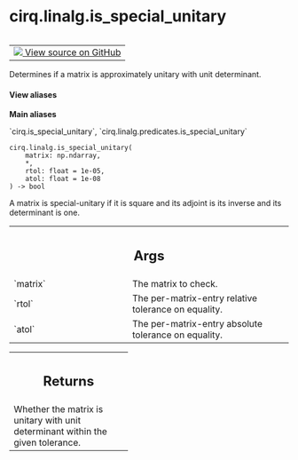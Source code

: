 <div itemscope itemtype="http://developers.google.com/ReferenceObject">
<meta itemprop="name" content="cirq.linalg.is_special_unitary" />
<meta itemprop="path" content="Stable" />
</div>

# cirq.linalg.is_special_unitary

<!-- Insert buttons and diff -->

<table class="tfo-notebook-buttons tfo-api" align="left">

<td>
  <a target="_blank" href="https://github.com/quantumlib/cirq/tree/master/cirq/linalg/predicates.py">
    <img src="https://www.tensorflow.org/images/GitHub-Mark-32px.png" />
    View source on GitHub
  </a>
</td>
</table>



Determines if a matrix is approximately unitary with unit determinant.

<section class="expandable">
  <h4 class="showalways">View aliases</h4>
  <p>
<b>Main aliases</b>
<p>`cirq.is_special_unitary`, `cirq.linalg.predicates.is_special_unitary`</p>
</p>
</section>

<pre class="devsite-click-to-copy prettyprint lang-py tfo-signature-link">
<code>cirq.linalg.is_special_unitary(
    matrix: np.ndarray,
    *,
    rtol: float = 1e-05,
    atol: float = 1e-08
) -> bool
</code></pre>



<!-- Placeholder for "Used in" -->

A matrix is special-unitary if it is square and its adjoint is its inverse
and its determinant is one.

<!-- Tabular view -->
 <table class="responsive fixed orange">
<colgroup><col width="214px"><col></colgroup>
<tr><th colspan="2"><h2 class="add-link">Args</h2></th></tr>

<tr>
<td>
`matrix`
</td>
<td>
The matrix to check.
</td>
</tr><tr>
<td>
`rtol`
</td>
<td>
The per-matrix-entry relative tolerance on equality.
</td>
</tr><tr>
<td>
`atol`
</td>
<td>
The per-matrix-entry absolute tolerance on equality.
</td>
</tr>
</table>



<!-- Tabular view -->
 <table class="responsive fixed orange">
<colgroup><col width="214px"><col></colgroup>
<tr><th colspan="2"><h2 class="add-link">Returns</h2></th></tr>
<tr class="alt">
<td colspan="2">
Whether the matrix is unitary with unit determinant within the given
tolerance.
</td>
</tr>

</table>

